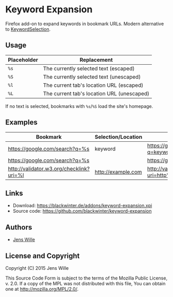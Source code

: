 # Keyword Expansion

Firefox add-on to expand keywords in bookmark URLs. Modern alternative to [KeywordSelection](http://dragtotab.mozdev.org/keywordselection/).


## Usage

Placeholder | Replacement
------------|-------------------------------------------
`%s`        | The currently selected text (escaped)
`%S`        | The currently selected text (unescaped)
`%l`        | The current tab's location URL (escaped)
`%L`        | The current tab's location URL (unescaped)

If no text is selected, bookmarks with `%s`/`%S` load the site's homepage.


## Examples

Bookmark                                 | Selection/Location | Result
-----------------------------------------|--------------------|------------------------------------
https://google.com/search?q=%s           | keyword            | https://google.com/search?q=keyword
https://google.com/search?q=%s           |                    | https://google.com
http://validator.w3.org/checklink?uri=%l | http://example.com | http://validator.w3.org/checklink?uri=http%3A%2F%2Fexample.com


## Links

* Download:    https://blackwinter.de/addons/keyword-expansion.xpi
* Source code: https://github.com/blackwinter/keyword-expansion

## Authors

* [Jens Wille](mailto:jens.wille@gmail.com)


## License and Copyright

Copyright (C) 2015 Jens Wille

This Source Code Form is subject to the terms of the Mozilla Public License, v. 2.0. If a copy of the MPL was not distributed with this file, You can obtain one at http://mozilla.org/MPL/2.0/.
